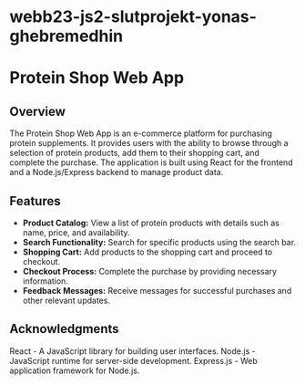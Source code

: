 # webb23-js2-slutprojekt-yonas-ghebremedhin

# Protein Shop Web App

## Overview

The Protein Shop Web App is an e-commerce platform for purchasing protein supplements. It provides users with the ability to browse through a selection of protein products, add them to their shopping cart, and complete the purchase. The application is built using React for the frontend and a Node.js/Express backend to manage product data.

## Features

- **Product Catalog:** View a list of protein products with details such as name, price, and availability.
- **Search Functionality:** Search for specific products using the search bar.
- **Shopping Cart:** Add products to the shopping cart and proceed to checkout.
- **Checkout Process:** Complete the purchase by providing necessary information.
- **Feedback Messages:** Receive messages for successful purchases and other relevant updates.

## Acknowledgments
React - A JavaScript library for building user interfaces.
Node.js - JavaScript runtime for server-side development.
Express.js - Web application framework for Node.js.
